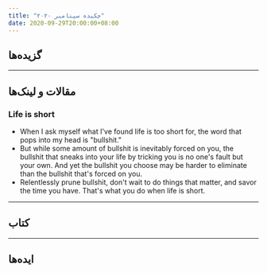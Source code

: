 ```yaml
---
title: "چکیده سپتامبر ۲۰۲۰"
date: 2020-09-29T20:00:00+08:00
---
```


## گزیده‌ها
---

## مقالات و لینک‌ها
### Life is short
- When I ask myself what I've found life is too short for, the word that pops into my head is "bullshit."
- But while some amount of bullshit is inevitably forced on you, the bullshit that sneaks into your life by tricking you is no one's fault but your own. And yet the bullshit you choose may be harder to eliminate than the bullshit that's forced on you.
- Relentlessly prune bullshit, don't wait to do things that matter, and savor the time you have. That's what you do when life is short.

---

## کتاب

---

## ایده‌ها

